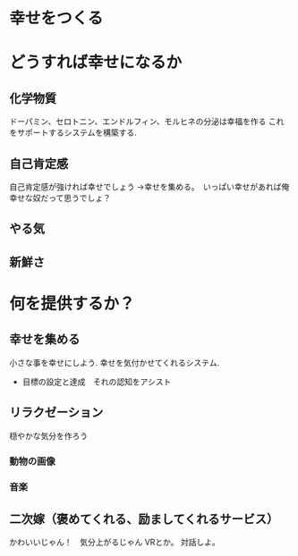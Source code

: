 # 幸せをつくる
# どうすれば幸せになるか

## 化学物質
ドーパミン、セロトニン、エンドルフィン、モルヒネの分泌は幸福を作る
これをサポートするシステムを構築する.

## 自己肯定感
自己肯定感が強ければ幸せでしょう
→幸せを集める。　いっぱい幸せがあれば俺幸せな奴だって思うでしょ？

## やる気

## 新鮮さ


# 何を提供するか？

## 幸せを集める
小さな事を幸せにしよう. 幸せを気付かせてくれるシステム.
* 目標の設定と達成　それの認知をアシスト


## リラクゼーション
穏やかな気分を作ろう
### 動物の画像
### 音楽

## 二次嫁（褒めてくれる、励ましてくれるサービス）
かわいいじゃん！　気分上がるじゃん VRとか。
対話しよ。

